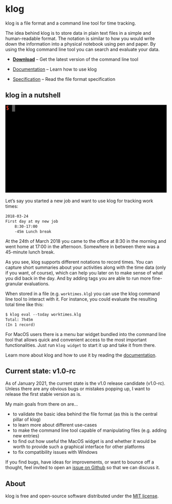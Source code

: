 # klog

klog is a file format and a command line tool for time tracking.

The idea behind klog is to store data in plain text files
in a simple and human-readable format.
The notation is similar to how you would write down the information
into a physical notebook using pen and paper.
By using the klog command line tool you can search and evaluate your
data.

 ✦  [**Download**](https://www.github.com/jotaen/klog/releases) – Get the latest version of the command line tool

 ✦  [Documentation](https://klog.jotaen.net) – Learn how to use klog

 ✦  [Specification](docs/Specification.md) – Read the file format specification 

## klog in a nutshell

![Screen recording of the demo described below](docs/demo.gif)

Let’s say you started a new job and want to use klog for tracking work times:

```klog
2018-03-24
First day at my new job
    8:30-17:00
    -45m Lunch break
```

At the 24th of March 2018 you came to the office at 8:30
in the morning and went home at 17:00 in the afternoon.
Somewhere in between there was a 45-minute lunch break.

As you see, klog supports different notations to record times.
You can capture short summaries about your activities along with the
time data (only if you want, of course), which can help you later
on to make sense of what you did back in the day.
And by adding tags you are able to run more fine-granular evaluations.

When stored in a file (e.g. `worktimes.klg`) you can use the klog command
line tool to interact with it. For instance, you could evaluate the
resulting total time like this:

```
$ klog eval --today worktimes.klg
Total: 7h45m
(In 1 record)
```

For MacOS users there is a menu bar widget bundled into the command line tool
that allows quick and convenient access to the most important functionalities.
Just run `klog widget` to start it up and take it from there.

Learn more about klog and how to use it by reading the [documentation](https://klog.jotaen.net).

## Current state: v1.0-rc

As of January 2021, the current state is the v1.0 release candidate (v1.0-rc).
Unless there are any obvious bugs or mistakes popping up,
I want to release the first stable version as is.

My main goals from there on are…

- to validate the basic idea behind the file format
  (as this is the central pillar of klog)
- to learn more about different use-cases
- to make the command line tool capable of manipulating files
  (e.g. adding new entries)
- to find out how useful the MacOS widget is and whether it would
  be worth to provide such a graphical interface for other platforms
- to fix compatibility issues with Windows

If you find bugs, have ideas for improvements, or want to bounce off a thought,
feel invited to open an [issue on Github](https://github.com/jotaen/klog/issues)
so that we can discuss it.

## About

klog is free and open-source software distributed under the [MIT license](LICENSE.txt).

